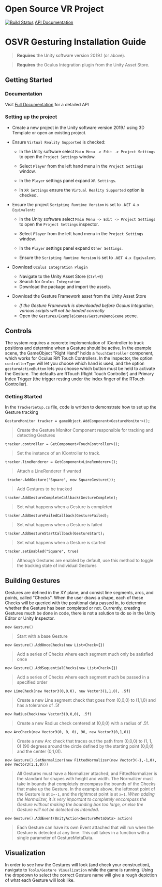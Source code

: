 # Open Source VR Project 
[![Build Status](https://travis-ci.org/os-vr/OSVR-Senior-Project.svg?branch=master)](https://travis-ci.org/os-vr/OSVR-Senior-Project)
[API Documentation](https://os-vr.github.io/OSVR-Senior-Project/annotated.html)



# OSVR Gesturing Installation Guide   

> **Requires** the Unity software version 2019.1 (or above).

> **Requires** the Oculus Integration plugin from the Unity Asset Store.

  

## Getting Started

### Documentation

Visit [Full Documentation](https://os-vr.github.io/OSVR-Senior-Project/annotated.html) for a detailed API

### Setting up the project

* Create a new project in the Unity software version 2019.1 using 3D Template or open an existing project.

* Ensure `Virtual Reality Supported` is checked:

  * In the Unity software select `Main Menu -> Edit -> Project Settings` to open the `Project Settings` window.

  * Select `Player` from the left hand menu in the `Project Settings` window.

  * In the `Player` settings panel expand `XR Settings`.

  * In `XR Settings` ensure the `Virtual Reality Supported` option is checked.

* Ensure the project `Scripting Runtime Version` is set to `.NET 4.x Equivalent`:

  * In the Unity software select `Main Menu -> Edit -> Project Settings` to open the `Project Settings` inspector.

  * Select `Player` from the left hand menu in the `Project Settings` window.

  * In the `Player` settings panel expand `Other Settings`.

  * Ensure the `Scripting Runtime Version` is set to `.NET 4.x Equivalent`.

* Download `Oculus Integration Plugin`
  * Navigate to the Unity Asset Store (`Ctrl+9`) 
  * Search for `Oculus Integration`
  * Download the package and import the assets.

* Download the Gesture Framework asset from the Unity Asset Store
  * *If the Gesture Framework is downloaded before Oculus Integration, various scripts will not be loaded correctly*
  * Open the `Gestures/ExampleScenes/GestureDemoScene` scene.


## Controls
 
The system requires a concrete implementation of IController to track positions and determine when a Gesture should be active. In the example scene, the GameObject "Right Hand" holds a `TouchController` component, which works for Oculus Rift Touch Controllers. In the Inspector, the option `controllerType` will let you choose which hand is used, and the option `gestureActiveButton` lets you choose which button must be held to activate the Gesture. The defaults are RTouch (Right Touch Controller) and Primary Index Trigger (the trigger resting under the index finger of the RTouch Controller).
  

### Getting Started

In the `TrackerSetup.cs` file, code is written to demonstrate how to set up the Gesture tracking

`GestureMonitor tracker = gameObject.AddComponent<GestureMonitor>();`
> Create the Gesture Monitor Component responsible for tracking and detecting Gestures

`tracker.controller = GetComponent<TouchController>();`
> Set the instance of an IController to track. 

`tracker.lineRenderer = GetComponent<LineRenderer>();`
> Attach a LineRenderer if wanted
  
` tracker.AddGesture("Square", new SquareGesture());`
> Add Gestures to be tracked

`tracker.AddGestureCompleteCallback(GestureComplete);`
> Set what happens when a Gesture is completed

`tracker.AddGestureFailedCallback(GestureFailed);`
> Set what happens when a Gesture is failed

`tracker.AddGestureStartCallback(GestureStart);`
> Set what happens when a Gesture is started

`tracker.setEnabled("Square", true)`
> Although Gestures are enabled by default, use this method to toggle the tracking state of individual Gestures


## Building Gestures

Gestures are defined in the XY plane, and consist line segments, arcs, and points, called "Checks". When the user draws a shape, each of these Checks will be queried with the positional data passed in, to determine whether the Gesture has been completed or not.
Currently, creating Gestures much be done in code, there is not a solution to do so in the Unity Editor or Unity Inspector. 

`new Gesture()`

> Start with a base Gesture

`new Gesture().AddOnceChecks(new List<Check>{})`

> Add a series of Checks where each segment much only be satisfied once

`new Gesture().AddSequentialChecks(new List<Check>{})`

> Add a series of Checks where each segment much be passed in a specified order

`new LineCheck(new Vector3(0,0,0), new Vector3(1,1,0), .5f)`

> Create a new Line segment check that goes from (0,0,0) to (1,1,0) and has a tolerance of .5f

`new RadiusCheck(new Vector3(0,0,0), .5f)`

> Create a new Radius check centered at (0,0,0) with a radius of .5f.

`new ArcCheck(new Vector3(0, 0, 0), 90, new Vector3(0,1,0))`

> Create a new Arc check that traces out the path from (0,0,0) to (1, 1, 0) (90 degrees around the circle defined by the starting point (0,0,0) and the center (0,1,0)).

`new Gesture().SetNormalizer(new FittedNormalizer(new Vector3(-1,-1,0), new Vector3(1,1,0)))`
> All Gestures must have a Normalizer attached, and FittedNormalizer is the standard for shapes with height and width. The Normalizer must take in bounds that completely encompass the bounds of the Checks that make up the Gesture. In the example above, the leftmost point of the Gesture is at `x=-1`, and the rightmost point is at `x=1`. 
> *When adding the Normalizer, it is very important to completely encompass the Gesture without making the bounding box too large, or else the Gesture will not be detected as intended*.  
  
`new Gesture().AddEvent(UnityAction<GestureMetaData> action)`
> Each Gesture can have its own Event attached that will run when the Gesture is detected at any time. This call takes in a function with a single parameter of GestureMetaData. 

## Visualization
In order to see how the Gestures will look (and check your construction), navigate to `Tools/Gesture Visualization` while the game is running. Using the dropdown to select the correct Gesture name will give a rough depiction of what each Gesture will look like.




